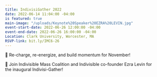 ```yaml
---
title: IndivisiGather 2022
date: 2022-06-14 11:04:00 -04:00
is featured: true
main-image: "/uploads/Keynote%20Speaker%20EZRA%20LEVIN.jpg"
event-start-date: 2022-06-26 12:00:00 -04:00
event-end-date: 2022-06-26 16:00:00 -04:00
Location: Clark University, Worcester, MA
RSVP-link: bit.ly/IMC6-26
---
```


📣 Re-charge, re-energize, and build momentum for November! 

👋 Join Indivisible Mass Coalition and Indivisible co-founder Ezra Levin for the inaugural Indivisi-Gather! 
